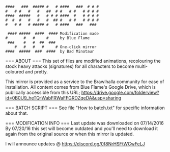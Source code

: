```
####   ###  ##### #   # ####   ###  # # #
#   # #   #   #   ##  # #   # #   # # # #
####  #####   #   # # # ####  #   # # # #
#  #  #   #   #   #  ## #   # #   # # # #
#   # #   # ##### #   # ####   ###   ###

 #### #####  ####  #### Modification made
#       #   #     #     by Blue Flame
 ###    #   #  ##  ###
    #   #   #   #     # One-click mirror
####  #####  ###  ####  by Bad Minotaur
```

=== ABOUT ===
This set of files are modified animations, recolouring the stock heavy attacks (signatures) for all characters to become multi-coloured and pretty.

This mirror is provided as a service to the Brawlhalla community for ease of installation. All content comes from Blue Flame's Google Drive, which is publically accessible from this URL; https://drive.google.com/folderview?id=0B0U9_heTQ-WabFRWaFFGRDZqeDA&usp=sharing

=== BATCH SCRIPT ===
See file "How to batch.txt" for specific information about that.

=== MODIFICATION INFO ===
Last update was downloaded on 07/14/2016
By 07/20/16 this set will become outdated and you'll need to download it again from the original source or when this mirror is updated.

I will announce updates @ https://discord.gg/0f8NrHSFtWCwFeLJ
